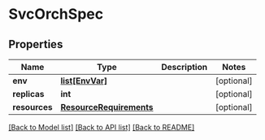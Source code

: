 # SvcOrchSpec

## Properties
Name | Type | Description | Notes
------------ | ------------- | ------------- | -------------
**env** | [**list[EnvVar]**](EnvVar.md) |  | [optional] 
**replicas** | **int** |  | [optional] 
**resources** | [**ResourceRequirements**](ResourceRequirements.md) |  | [optional] 

[[Back to Model list]](../README.md#documentation-for-models) [[Back to API list]](../README.md#documentation-for-api-endpoints) [[Back to README]](../README.md)


